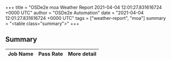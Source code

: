 +++
title = "OSDe2e moa Weather Report 2021-04-04 12:01:27.831616724 +0000 UTC"
author = "OSDe2e Automation"
date = "2021-04-04 12:01:27.831616724 +0000 UTC"
tags = ["weather-report", "moa"]
summary = "<table class=\"summary\"></table>"
+++
## Summary

| Job Name | Pass Rate | More detail |
|----------|-----------|-------------|



